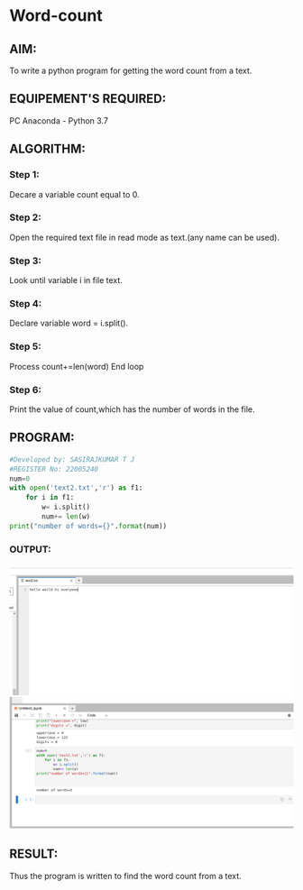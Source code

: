 # Word-count
## AIM:
To write a python program for getting the word count from a text.
## EQUIPEMENT'S REQUIRED: 
PC
Anaconda - Python 3.7
## ALGORITHM: 
### Step 1: 
Decare a variable count equal to 0.

### Step 2: 
Open the required text file in read mode as text.(any name can be used).
 
### Step 3: 
Look until variable i in file text.

### Step 4: 
Declare variable word = i.split().

### Step 5: 
Process count+=len(word) End loop

### Step 6: 
Print the value of count,which has the number of words in the file.

## PROGRAM:
``` python
#Developed by: SASIRAJKUMAR T J
#REGISTER No: 22005240
num=0
with open('text2.txt','r') as f1:
    for i in f1:
        w= i.split()
        num+= len(w)
print("number of words={}".format(num))
```
        
### OUTPUT:
![OUTPUT](outrun.png)
![OUTPUT](outdone.png)


## RESULT:
Thus the program is written to find the word count from a text.
